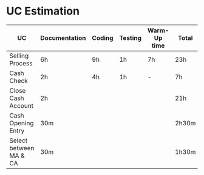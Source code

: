 # UC Estimation

| UC | Documentation | Coding | Testing | Warm-Up time | Total | FP |
|----|---------------|--------|---------|--------------|-------|----|
| Selling Process | 6h | 9h | 1h | 7h | 23h | 92,4 |
| Cash Check | 2h | 4h | 1h | - | 7h | 39,9 |
| Close Cash Account | 2h |  |  |  | 21h | 87,15 |
| Cash Opening Entry | 30m |  |  |  | 2h30m | 25,2 |
| Select between MA & CA | 30m |  |  |  | 1h30m | 22,05 |
